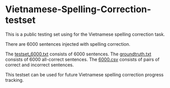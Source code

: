 # Vietnamese-Spelling-Correction-testset

This is a public testing set using for the Vietnamese spelling correction task. 

There are 6000 sentences injected with spelling correction. 

The [testset_6000.txt](testset_6000.txt) consists of 6000 sentences. 
The [groundtruth.txt](groundtruth_6000.txt) consists of 6000 all-correct sentences.
The [6000.csv](6000.csv) consists of pairs of correct and incorrect sentences. 

This testset can be used for future Vietnamese spelling correction progress tracking. 
